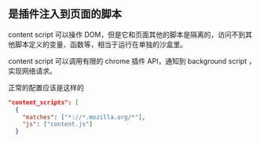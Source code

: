 ## 是插件注入到页面的脚本
content script 可以操作 DOM，但是它和页面其他的脚本是隔离的，访问不到其他脚本定义的变量、函数等，相当于运行在单独的沙盒里。

content script 可以调用有限的 chrome 插件 API，通知到 background script ，实现网络请求。

正常的配置应该是这样的
```json
"content_scripts": [
  {
    "matches": ["*://*.mozilla.org/*"],
    "js": ["content.js"]
  }
```